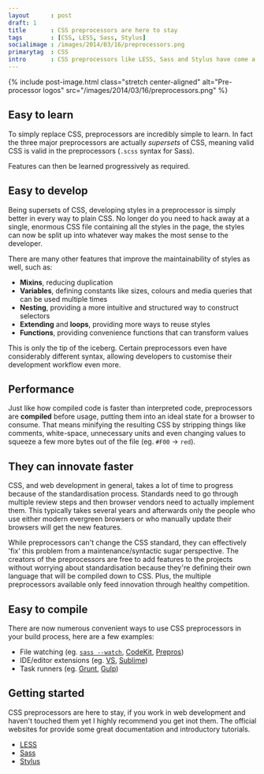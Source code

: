```yaml
---
layout      : post
draft: 1
title       : CSS preprocessors are here to stay
tags        : [CSS, LESS, Sass, Stylus]
socialimage : /images/2014/03/16/preprocessors.png
primarytag  : CSS
intro       : CSS preprocessors like LESS, Sass and Stylus have come a long way in the short period of time they've been around, and they aren't going anywhere. If you haven't looked into them yet, now is as good time as any to get into them! Here's why.
---
```


{% include post-image.html class="stretch center-aligned" alt="Pre-processor logos" src="/images/2014/03/16/preprocessors.png" %}



## Easy to learn

To simply replace CSS, preprocessors are incredibly simple to learn. In fact the three major preprocessors are actually *supersets* of CSS, meaning valid CSS is valid in the preprocessors (`.scss` syntax for Sass).

Features can then be learned progressively as required.



## Easy to develop

Being supersets of CSS, developing styles in a preprocessor is simply better in every way to plain CSS. No longer do you need to hack away at a single, enormous CSS file containing all the styles in the page, the styles can now be split up into whatever way makes the most sense to the developer.

There are many other features that improve the maintainability of styles as well, such as:

- **Mixins**, reducing duplication
- **Variables**, defining constants like sizes, colours and media queries that can be used multiple times 
- **Nesting**, providing a more intuitive and structured way to construct selectors
- **Extending** and **loops**, providing more ways to reuse styles
- **Functions**, providing convenience functions that can transform values

This is only the tip of the iceberg. Certain preprocessors even have considerably different syntax, allowing developers to customise their development workflow even more.



## Performance

Just like how compiled code is faster than interpreted code, preprocessors are **compiled** before usage, putting them into an ideal state for a browser to consume. That means minifying the resulting CSS by stripping things like comments, white-space, unnecessary units and even changing values to squeeze a few more bytes out of the file (eg. `#F00` &rarr; `red`).



## They can innovate faster

CSS, and web development in general, takes a lot of time to progress because of the standardisation process. Standards need to go through multiple review steps and then browser vendors need to actually implement them. This typically takes several years and afterwards only the people who use either modern evergreen browsers or who manually update their browsers will get the new features.

While preprocessors can't change the CSS standard, they can effectively 'fix' this problem from a maintenance/syntactic sugar perspective. The creators of the preprocessors are free to add features to the projects without worrying about standardisation because they're defining their own language that will be compiled down to CSS. Plus, the multiple preprocessors available only feed innovation through healthy competition.



## Easy to compile

There are now numerous convenient ways to use CSS preprocessors in your build process, here are a few examples:

- File watching (eg. [`sass --watch`][0], [CodeKit][5], [Prepros][6])
- IDE/editor extensions (eg. [VS][1], [Sublime][2]) 
- Task runners (eg. [Grunt][3], [Gulp][4]) 



## Getting started

CSS preprocessors are here to stay, if you work in web development and haven't touched them yet I highly recommend you get inot them. The official websites for provide some great documentation and introductory tutorials.

- [LESS][7]
- [Sass][8]
- [Stylus][9]



[0]: http://sass-lang.com/documentation/file.SASS_REFERENCE.html#using_sass
[1]: http://visualstudiogallery.msdn.microsoft.com/6ed4c78f-a23e-49ad-b5fd-369af0c2107f
[2]: https://sublime.wbond.net/packages/SassBuilder
[3]: http://gruntjs.com/
[4]: http://gulpjs.com/
[5]: https://incident57.com/codekit/
[6]: http://alphapixels.com/prepros/
[7]: http://lesscss.org/
[8]: http://sass-lang.com/
[9]: http://learnboost.github.io/stylus/